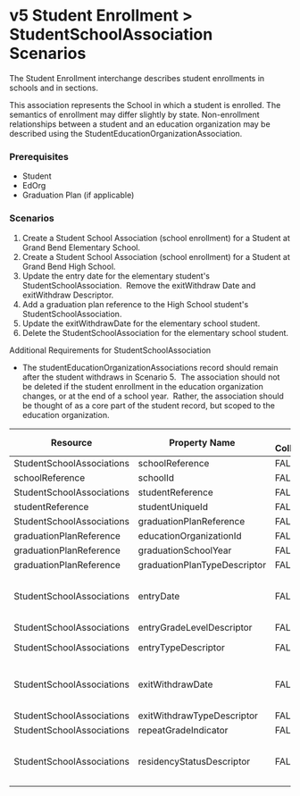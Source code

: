 # v5 Student Enrollment > StudentSchoolAssociation Scenarios

The Student Enrollment interchange describes student enrollments in schools and
in sections.

This association represents the School in which a student is enrolled. The
semantics of enrollment may differ slightly by state. Non-enrollment
relationships between a student and an education organization may be described
using the StudentEducationOrganizationAssociation.

### Prerequisites

* Student
* EdOrg
* Graduation Plan (if applicable)

### Scenarios

1. Create a Student School Association (school enrollment) for a Student at
   Grand Bend Elementary School.
2. Create a Student School Association (school enrollment) for a Student at
   Grand Bend High School.
3. Update the entry date for the elementary student's StudentSchoolAssociation.
    Remove the exitWithdraw Date and exitWithdraw Descriptor.
4. Add a graduation plan reference to the High School student's
   StudentSchoolAssociation.
5. Update the exitWithdrawDate for the elementary school student.
6. Delete the StudentSchoolAssociation for the elementary school student.

Additional Requirements for StudentSchoolAssociation

* The studentEducationOrganizationAssociations record should remain after the
  student withdraws in Scenario 5.  The association should not be deleted if the
  student enrollment in the education organization changes, or at the end of a
  school year.  Rather, the association should be thought of as a core part of
  the student record, but scoped to the education organization.

| Resource                  | Property Name                | Is Collection | Data Type                    | Required / Optional | Scenario 1: POST                   | Scenario 2: POST                   | Scenario 3: PUT                    | Scenario 4: PUT                    | Scenario 4: PUT                    |
| ------------------------- | ---------------------------- | ------------- | ---------------------------- | ------------------- | -------------------------------------- | -------------------------------------- | -------------------------------------- | -------------------------------------- | -------------------------------------- |
| StudentSchoolAssociations | schoolReference              | FALSE         | schoolReference              | REQUIRED            |                                        |                                        |                                        |                                        |                                        |
| schoolReference           | schoolId                     | FALSE         | integer                      | REQUIRED            | 255901107                              | 255901001                              | 255901107                              | 255901001                              | 255901107                              |
| StudentSchoolAssociations | studentReference             | FALSE         | studentReference             | REQUIRED            |                                        |                                        |                                        |                                        |                                        |
| studentReference          | studentUniqueId              | FALSE         | string                       | REQUIRED            | 111111                                 | 222222                                 | 111111                                 | 222222                                 | 111111                                 |
| StudentSchoolAssociations | graduationPlanReference      | FALSE         | graduationPlanReference      | REQUIRED            |                                        |                                        |                                        |                                        |                                        |
| graduationPlanReference   | educationOrganizationId      | FALSE         | integer                      | REQUIRED            |                                        |                                        |                                        | 255901001                              |                                        |
| graduationPlanReference   | graduationSchoolYear         | FALSE         | integer                      | REQUIRED            |                                        |                                        |                                        | 2020                                   |                                        |
| graduationPlanReference   | graduationPlanTypeDescriptor | FALSE         | graduationPlanTypeDescriptor | REQUIRED            |                                        |                                        |                                        | Recommended                            |                                        |
| StudentSchoolAssociations | entryDate                    | FALSE         | date                         | REQUIRED            | 08/31/<br/>[Current School Year]       | 08/31/<br/>[Current School Year]       | 09/01/<br/>[Current School Year]       | 08/31/<br/>[Current School Year]       | 08/31/<br/>[Current School Year]       |
| StudentSchoolAssociations | entryGradeLevelDescriptor    | FALSE         | entryGradeLevelDescriptor    | REQUIRED            | First Grade                            | Ninth grade                            | First Grade                            | Ninth grade                            | First Grade                            |
| StudentSchoolAssociations | entryTypeDescriptor          | FALSE         | entryTypeDescriptor          | REQUIRED            | Next year school                       | Next year school                       | Next year school                       | Next year school                       | Next year school                       |
| StudentSchoolAssociations | exitWithdrawDate             | FALSE         | date                         | REQUIRED            | 09/1/<br/>[Current School Year]        |                                        |                                        |                                        | 11/1/<br/>[Current School Year]        |
| StudentSchoolAssociations | exitWithdrawTypeDescriptor   | FALSE         | exitWithdrawTypeDescriptor   | REQUIRED            | Transferred                            |                                        |                                        |                                        | Transferred                            |
| StudentSchoolAssociations | repeatGradeIndicator         | FALSE         | boolean                      | REQUIRED            | FALSE                                  | FALSE                                  | FALSE                                  | FALSE                                  | FALSE                                  |
| StudentSchoolAssociations | residencyStatusDescriptor    | FALSE         | residencyStatusDescriptor    | REQUIRED            | Resident of admin unit and school area | Resident of admin unit and school area | Resident of admin unit and school area | Resident of admin unit and school area | Resident of admin unit and school area |
